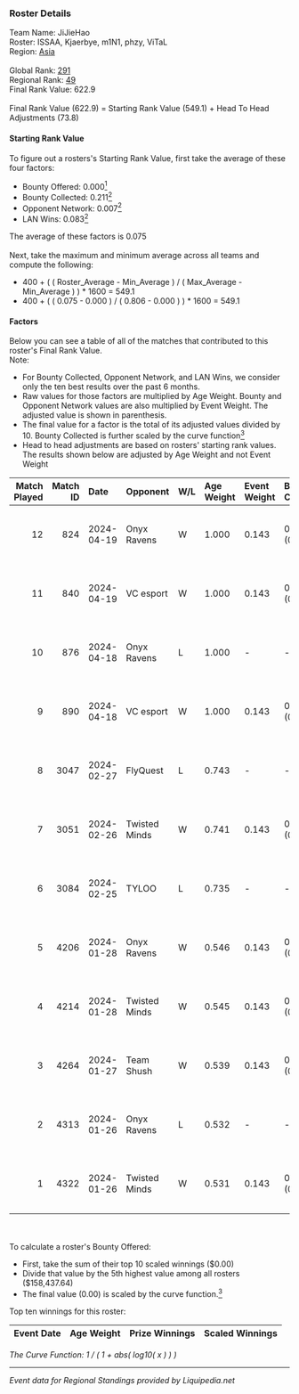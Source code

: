 ### Roster Details<br />
Team Name: JiJieHao<br />
Roster: ISSAA, Kjaerbye, m1N1, phzy, ViTaL<br />
Region: [Asia]( ../standings_asia.md)<br />
<br />
Global Rank: [291](../standings_global.md)<br />
Regional Rank: [49]( ../standings_asia.md)<br />
Final Rank Value:  622.9<br />
<br />
Final Rank Value (622.9) = Starting Rank Value (549.1) + Head To Head Adjustments (73.8)<br />

#### Starting Rank Value<br />
To figure out a rosters's Starting Rank Value, first take the average of these four factors:<br />
- Bounty Offered: 0.000[<sup>1</sup>](#table2)
- Bounty Collected: 0.211[<sup>2</sup>](#table1)
- Opponent Network: 0.007[<sup>2</sup>](#table1)
- LAN Wins: 0.083[<sup>2</sup>](#table1)

The average of these factors is 0.075<br />
<br />
Next, take the maximum and minimum average across all teams and compute the following:<br />
- 400 + ( ( Roster_Average - Min_Average ) / ( Max_Average - Min_Average ) ) * 1600 = 549.1
- 400 + ( ( 0.075 - 0.000 ) / ( 0.806 - 0.000 ) ) * 1600 = 549.1


#### Factors<br />
Below you can see a table of all of the matches that contributed to this roster's Final Rank Value.<br />
Note:<br />

- For Bounty Collected, Opponent Network, and LAN Wins, we consider only the ten best results over the past 6 months.
- Raw values for those factors are multiplied by Age Weight. Bounty and Opponent Network values are also multiplied by Event Weight. The adjusted value is shown in parenthesis.
- The final value for a factor is the total of its adjusted values divided by 10. Bounty Collected is further scaled by the curve function[<sup>3</sup>](#curveFunction)
- Head to head adjustments are based on rosters' starting rank values. The results shown below are adjusted by Age Weight and not Event Weight
<span id="table1"></span><br />


| Match Played | Match ID | Date       | Opponent      | W/L | Age Weight | Event Weight | Bounty Collected | Opponent Network | LAN Wins      | H2H Adj. | Roster                             |
| -: | -: | :- | :- | :- | :- | :- | :- | :- | :- | -: | :- |
|           12 |      824 | 2024-04-19 | Onyx Ravens   | W   | 1.000      | 0.143        | 0.007 (0.001)    | 0.140 (0.020)    | false (0.000) |    19.03 | ISSAA, Kjaerbye, m1N1, phzy, ViTaL |
|           11 |      840 | 2024-04-19 | VC esport     | W   | 1.000      | 0.143        | 0.000 (0.000)    | 0.070 (0.010)    | false (0.000) |    11.72 | ISSAA, Kjaerbye, m1N1, phzy, ViTaL |
|           10 |      876 | 2024-04-18 | Onyx Ravens   | L   | 1.000      | -            | -                | -                | -             |   -11.69 | ISSAA, Kjaerbye, m1N1, phzy, ViTaL |
|            9 |      890 | 2024-04-18 | VC esport     | W   | 1.000      | 0.143        | 0.000 (0.000)    | 0.070 (0.010)    | false (0.000) |    11.60 | ISSAA, Kjaerbye, m1N1, phzy, ViTaL |
|            8 |     3047 | 2024-02-27 | FlyQuest      | L   | 0.743      | -            | -                | -                | -             |    -0.27 | DavCost, El1an, ISSAA, m1N1, ViTaL |
|            7 |     3051 | 2024-02-26 | Twisted Minds | W   | 0.741      | 0.143        | 0.001 (0.000)    | 0.076 (0.008)    | true (0.741)  |    12.45 | DavCost, El1an, ISSAA, m1N1, ViTaL |
|            6 |     3084 | 2024-02-25 | TYLOO         | L   | 0.735      | -            | -                | -                | -             |    -1.39 | DavCost, El1an, ISSAA, m1N1, ViTaL |
|            5 |     4206 | 2024-01-28 | Onyx Ravens   | W   | 0.546      | 0.143        | 0.007 (0.001)    | 0.140 (0.011)    | false (0.000) |    11.13 | DavCost, El1an, ISSAA, m1N1, ViTaL |
|            4 |     4214 | 2024-01-28 | Twisted Minds | W   | 0.545      | 0.143        | 0.001 (0.000)    | 0.076 (0.006)    | false (0.000) |     9.96 | DavCost, El1an, ISSAA, m1N1, ViTaL |
|            3 |     4264 | 2024-01-27 | Team Shush    | W   | 0.539      | 0.143        | 0.000 (0.000)    | 0.019 (0.001)    | false (0.000) |     6.88 | DavCost, El1an, ISSAA, m1N1, ViTaL |
|            2 |     4313 | 2024-01-26 | Onyx Ravens   | L   | 0.532      | -            | -                | -                | -             |    -5.34 | DavCost, El1an, ISSAA, m1N1, ViTaL |
|            1 |     4322 | 2024-01-26 | Twisted Minds | W   | 0.531      | 0.143        | 0.001 (0.000)    | 0.076 (0.006)    | false (0.000) |     9.78 | DavCost, El1an, ISSAA, m1N1, ViTaL |

<br />
<span id="table2"></span><br />
To calculate a roster's Bounty Offered:<br />

- First, take the sum of their top 10 scaled winnings ($0.00)
- Divide that value by the 5th highest value among all rosters ($158,437.64)
- The final value (0.00) is scaled by the curve function.[<sup>3</sup>](#curveFunction)

Top ten winnings for this roster:<br />

| Event Date | Age Weight | Prize Winnings | Scaled Winnings |
| :- | -: | :- | :- |


<span id="curveFunction"></span>_The Curve Function: 1 / ( 1 + abs( log10( x ) ) )_<br />

---
_Event data for Regional Standings provided by Liquipedia.net_<br />
